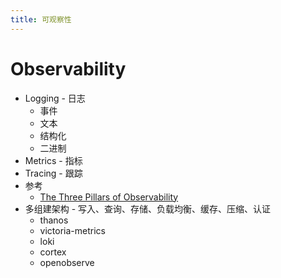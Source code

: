 ```yaml
---
title: 可观察性
---
```


# Observability

- Logging - 日志
  - 事件
  - 文本
  - 结构化
  - 二进制
- Metrics - 指标
- Tracing - 跟踪
- 参考
  - [The Three Pillars of Observability](https://www.oreilly.com/library/view/distributed-systems-observability/9781492033431/ch04.html)
- 多组建架构 - 写入、查询、存储、负载均衡、缓存、压缩、认证
  - thanos
  - victoria-metrics
  - loki
  - cortex
  - openobserve
